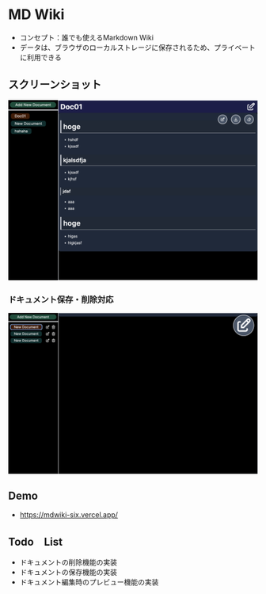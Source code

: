 # MD Wiki

- コンセプト：誰でも使えるMarkdown Wiki
- データは、ブラウザのローカルストレージに保存されるため、プライベートに利用できる

## スクリーンショット

![image](./screen01.png)

### ドキュメント保存・削除対応

![image](./screen02.png)

## Demo

* https://mdwiki-six.vercel.app/

## Todo　List

* ドキュメントの削除機能の実装
* ドキュメントの保存機能の実装
* ドキュメント編集時のプレビュー機能の実装
